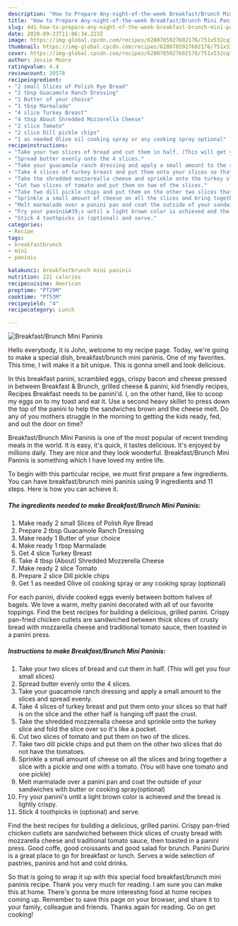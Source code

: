 ```yaml
---
description: "How to Prepare Any-night-of-the-week Breakfast/Brunch Mini Paninis"
title: "How to Prepare Any-night-of-the-week Breakfast/Brunch Mini Paninis"
slug: 441-how-to-prepare-any-night-of-the-week-breakfast-brunch-mini-paninis
date: 2020-09-23T11:06:34.223Z
image: https://img-global.cpcdn.com/recipes/6280785927602176/751x532cq70/breakfastbrunch-mini-paninis-recipe-main-photo.jpg
thumbnail: https://img-global.cpcdn.com/recipes/6280785927602176/751x532cq70/breakfastbrunch-mini-paninis-recipe-main-photo.jpg
cover: https://img-global.cpcdn.com/recipes/6280785927602176/751x532cq70/breakfastbrunch-mini-paninis-recipe-main-photo.jpg
author: Jessie Moore
ratingvalue: 4.4
reviewcount: 39578
recipeingredient:
- "2 small Slices of Polish Rye Bread"
- "2 tbsp Guacamole Ranch Dressing"
- "1 Butter of your choice"
- "1 tbsp Marmalade"
- "4 slice Turkey Breast"
- "4 tbsp About Shredded Mozzerella Cheese"
- "2 slice Tomato"
- "2 slice Dill pickle chips"
- "1 as needed Olive oil cooking spray or any cooking spray optional"
recipeinstructions:
- "Take your two slices of bread and cut them in half. (This will get you four small slices)"
- "Spread butter evenly onto the 4 slices."
- "Take your guacamole ranch dressing and apply a small amount to the slices and spread evenly."
- "Take 4 slices of turkey breast and put them onto your slices so that half is on the slice and the other half is hanging off past the crust."
- "Take the shredded mozzerealla cheese and sprinkle onto the turkey slice and fold the slice over so it&#39;s like a pocket."
- "Cut two slices of tomato and put them on two of the slices."
- "Take two dill pickle chips and put them on the other two slices that do not have the tomatoes."
- "Sprinkle a small amount of cheese on all the slices and bring together a slice with a pickle and one with a tomato. (You will have one tomato and one pickle)"
- "Melt marmalade over a panini pan and coat the outside of your sandwiches with butter or cooking spray(optional)"
- "Fry your panini&#39;s until a light brown color is achieved and the bread is lightly crispy."
- "Stick 4 toothpicks in (optional) and serve."
categories:
- Recipe
tags:
- breakfastbrunch
- mini
- paninis

katakunci: breakfastbrunch mini paninis 
nutrition: 221 calories
recipecuisine: American
preptime: "PT29M"
cooktime: "PT53M"
recipeyield: "4"
recipecategory: Lunch

---
```



![Breakfast/Brunch Mini Paninis](https://img-global.cpcdn.com/recipes/6280785927602176/751x532cq70/breakfastbrunch-mini-paninis-recipe-main-photo.jpg)

Hello everybody, it is John, welcome to my recipe page. Today, we're going to make a special dish, breakfast/brunch mini paninis. One of my favorites. This time, I will make it a bit unique. This is gonna smell and look delicious.

In this breakfast panini, scrambled eggs, crispy bacon and cheese pressed in between Breakfast &amp; Brunch, grilled cheese &amp; panini, kid friendly recipes, Recipes Breakfast needs to be panini&#39;d. I, on the other hand, like to scoop my eggs on to my toast and eat it. Use a second heavy skillet to press down the top of the panini to help the sandwiches brown and the cheese melt. Do any of you mothers struggle in the morning to getting the kids ready, fed, and out the door on time?

Breakfast/Brunch Mini Paninis is one of the most popular of recent trending meals in the world. It is easy, it's quick, it tastes delicious. It's enjoyed by millions daily. They are nice and they look wonderful. Breakfast/Brunch Mini Paninis is something which I have loved my entire life.


To begin with this particular recipe, we must first prepare a few ingredients. You can have breakfast/brunch mini paninis using 9 ingredients and 11 steps. Here is how you can achieve it.

<!--inarticleads1-->

##### The ingredients needed to make Breakfast/Brunch Mini Paninis:

1. Make ready 2 small Slices of Polish Rye Bread
1. Prepare 2 tbsp Guacamole Ranch Dressing
1. Make ready 1 Butter of your choice
1. Make ready 1 tbsp Marmalade
1. Get 4 slice Turkey Breast
1. Take 4 tbsp (About) Shredded Mozzerella Cheese
1. Make ready 2 slice Tomato
1. Prepare 2 slice Dill pickle chips
1. Get 1 as needed Olive oil cooking spray or any cooking spray (optional)


For each panini, divide cooked eggs evenly between bottom halves of bagels. We love a warm, melty panini decorated with all of our favorite toppings. Find the best recipes for building a delicious, grilled panini. Crispy pan-fried chicken cutlets are sandwiched between thick slices of crusty bread with mozzarella cheese and traditional tomato sauce, then toasted in a panini press. 

<!--inarticleads2-->

##### Instructions to make Breakfast/Brunch Mini Paninis:

1. Take your two slices of bread and cut them in half. (This will get you four small slices)
1. Spread butter evenly onto the 4 slices.
1. Take your guacamole ranch dressing and apply a small amount to the slices and spread evenly.
1. Take 4 slices of turkey breast and put them onto your slices so that half is on the slice and the other half is hanging off past the crust.
1. Take the shredded mozzerealla cheese and sprinkle onto the turkey slice and fold the slice over so it&#39;s like a pocket.
1. Cut two slices of tomato and put them on two of the slices.
1. Take two dill pickle chips and put them on the other two slices that do not have the tomatoes.
1. Sprinkle a small amount of cheese on all the slices and bring together a slice with a pickle and one with a tomato. (You will have one tomato and one pickle)
1. Melt marmalade over a panini pan and coat the outside of your sandwiches with butter or cooking spray(optional)
1. Fry your panini&#39;s until a light brown color is achieved and the bread is lightly crispy.
1. Stick 4 toothpicks in (optional) and serve.


Find the best recipes for building a delicious, grilled panini. Crispy pan-fried chicken cutlets are sandwiched between thick slices of crusty bread with mozzarella cheese and traditional tomato sauce, then toasted in a panini press. Good coffe, good croissants and good salad for brunch. Panini Durini is a great place to go for breakfast or lunch. Serves a wide selection of pastries, paninis and hot and cold drinks. 

So that is going to wrap it up with this special food breakfast/brunch mini paninis recipe. Thank you very much for reading. I am sure you can make this at home. There's gonna be more interesting food at home recipes coming up. Remember to save this page on your browser, and share it to your family, colleague and friends. Thanks again for reading. Go on get cooking!

